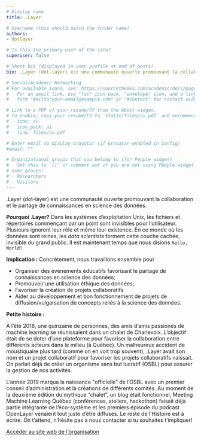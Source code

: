 ```yaml
---
# Display name
title: .Layer

# Username (this should match the folder name)
authors:
- dotlayer

# Is this the primary user of the site?
superuser: false

# Short bio (displayed in user profile at end of posts)
bio: .Layer (dot-layer) est une communauté ouverte promouvant la collaboration et le partage de connaissances en science des données.

# Social/Academic Networking
# For available icons, see: https://sourcethemes.com/academic/docs/page-builder/#icons
#   For an email link, use "fas" icon pack, "envelope" icon, and a link in the
#   form "mailto:your-email@example.com" or "#contact" for contact widget.

# Link to a PDF of your resume/CV from the About widget.
# To enable, copy your resume/CV to `static/files/cv.pdf` and uncomment the lines below.
# - icon: cv
#   icon_pack: ai
#   link: files/cv.pdf

# Enter email to display Gravatar (if Gravatar enabled in Config)
#email: ""

# Organizational groups that you belong to (for People widget)
#   Set this to `[]` or comment out if you are not using People widget.
# user_groups:
# - Researchers
# - Visitors
---
```


.Layer (dot-layer) est une communauté ouverte promouvant la collaboration et le partage de connaissances en science des données.

**Pourquoi .Layer?** Dans les systèmes d’exploitation Unix, les fichiers et répertoires commençant par un point sont invisibles pour l’utilisateur. Plusieurs
ignorent leur rôle et même leur existence. En ce monde où les données sont reines, les *data scientists* forment cette couche cachée, invisible du grand
public. Il est maintenant temps que nous disions `Hello, World!`

**Implication :** Concrètement, nous travaillons ensemble pour

- Organiser des événements éducatifs favorisant le partage de connaissances en science des données;
- Promouvoir une utilisation éthique des données;
- Favoriser la création de projets collaboratifs
- Aider au développement et bon fonctionnement de projets de diffusion/vulgarsation de concepts reliés à la science des données.

**Petite histoire :**

À l’été 2018, une quinzaine de personnes, des amis d’amis passionés de machine learning se réunissaient dans un chalet de Charlevoix. L’objectif était de se
doter d’une plateforme pour favoriser la collaboration entre différents acteurs dans le milieu (à Québec). Un malheureux accident de moustiquaire plus tard
(comme on en voit trop souvent), .Layer avait son nom et un projet collaboratif pour favoriser les projets collaboratifs naissait. On parlait déjà de créer un
organisme sans but lucratif (OSBL) pour assurer la gestion de nos activités.

L’année 2019 marqua la naissance "officielle” de l’OSBL avec un premier conseil d’administration et la créations de différents comités. Au moment de la
deuxième édition du mythique “chalet”, un blog était fonctionnel, Meeting Machine Learning Québec (conférences, ateliers, hackothon) faisait déjà partie
intégrante de l’éco-système et les premiers épisode du podcast OpenLayer venaient tout juste d’être diffusés. Le reste de l’Histoire est à écrire. On t’attend,
n’hésite pas à nous contacter si tu souhaites t’impliquer!

[Accéder au site web de l'organisation <i class="fas fa-external-link-alt"></i>](https://www.dotlayer.org/fr)
